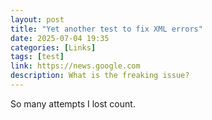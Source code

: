 ```yaml
---
layout: post
title: "Yet another test to fix XML errors"
date: 2025-07-04 19:35
categories: [Links]
tags: [test]
link: https://news.google.com
description: What is the freaking issue?
---
```


So many attempts I lost count.
